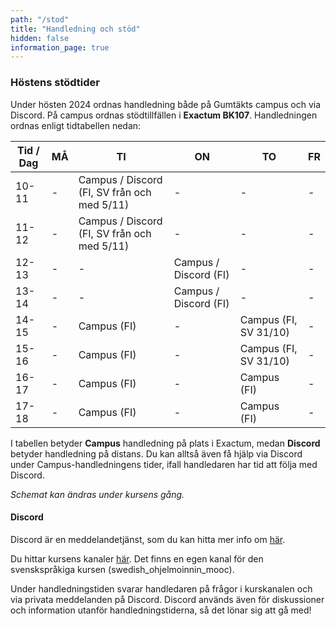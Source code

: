 ```yaml
---
path: "/stod"
title: "Handledning och stöd"
hidden: false
information_page: true
---
```


### Höstens stödtider

Under hösten 2024 ordnas handledning både på Gumtäkts campus och via Discord. På campus ordnas stödtillfällen i **Exactum BK107**. Handledningen ordnas enligt tidtabellen nedan:

| Tid / Dag | MÅ | TI | ON | TO | FR |
|-----|----|----|----|----|----|
| 10-11 | - | Campus / Discord (FI, SV från och med 5/11) | - | - | - |
| 11-12 | - | Campus / Discord (FI, SV från och med 5/11) | - | - | - |
| 12-13 | - | - | Campus / Discord (FI) | - | - |
| 13-14 | - | - | Campus / Discord (FI) | - | - |
| 14-15 | - | Campus (FI) | - | Campus (FI, SV 31/10) | - |
| 15-16 | - | Campus (FI) | - | Campus (FI, SV 31/10) | - |
| 16-17 | - | Campus (FI) | - | Campus (FI) | - |
| 17-18 | - | Campus (FI) | - | Campus (FI) | - |

I tabellen betyder **Campus** handledning på plats i Exactum, medan **Discord** betyder handledning på distans. Du kan alltså även få hjälp via Discord under Campus-handledningens tider, ifall handledaren har tid att följa med Discord.

*Schemat kan ändras under kursens gång.*

#### Discord

Discord är en meddelandetjänst, som du kan hitta mer info om [här](https://discord.com/).

Du hittar kursens kanaler [här](https://study.cs.helsinki.fi/discord/join/ohjelmoinnin_mooc). Det finns en egen kanal för den svenskspråkiga kursen (swedish_ohjelmoinnin_mooc).

Under handledningstiden svarar handledaren på frågor i kurskanalen och via privata meddelanden på Discord. Discord används även för diskussioner och information utanför handledningstiderna, så det lönar sig att gå med!
